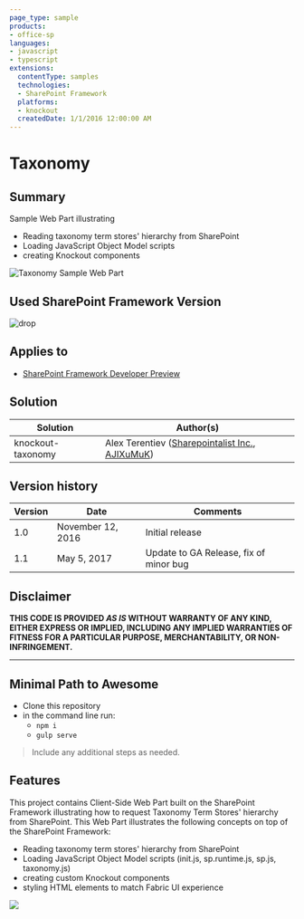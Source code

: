 ```yaml
---
page_type: sample
products:
- office-sp
languages:
- javascript
- typescript
extensions:
  contentType: samples
  technologies:
  - SharePoint Framework
  platforms:
  - knockout
  createdDate: 1/1/2016 12:00:00 AM
---
```

# Taxonomy

## Summary
Sample Web Part illustrating
* Reading taxonomy term stores' hierarchy from SharePoint
* Loading JavaScript Object Model scripts
* creating Knockout components

![Taxonomy Sample Web Part](./assets/Taxonomy.png)

## Used SharePoint Framework Version
![drop](https://img.shields.io/badge/drop-ga-green.svg)

## Applies to

* [SharePoint Framework Developer Preview](https://docs.microsoft.com/sharepoint/dev/spfx/sharepoint-framework-overview)

## Solution

Solution|Author(s)
--------|---------
knockout-taxonomy | Alex Terentiev ([Sharepointalist Inc.](http://www.sharepointalist.com), [AJIXuMuK](https://github.com/AJIXuMuK))

## Version history

Version|Date|Comments
-------|----|--------
1.0|November 12, 2016|Initial release
1.1|May 5, 2017|Update to GA Release, fix of minor bug

## Disclaimer
**THIS CODE IS PROVIDED *AS IS* WITHOUT WARRANTY OF ANY KIND, EITHER EXPRESS OR IMPLIED, INCLUDING ANY IMPLIED WARRANTIES OF FITNESS FOR A PARTICULAR PURPOSE, MERCHANTABILITY, OR NON-INFRINGEMENT.**

---

## Minimal Path to Awesome

- Clone this repository
- in the command line run:
  - `npm i`
  - `gulp serve`

> Include any additional steps as needed.

## Features
This project contains Client-Side Web Part built on the SharePoint Framework illustrating how to request Taxonomy Term Stores' hierarchy from SharePoint.
This Web Part illustrates the following concepts on top of the SharePoint Framework:

- Reading taxonomy term stores' hierarchy from SharePoint
- Loading JavaScript Object Model scripts (init.js, sp.runtime.js, sp.js, taxonomy.js)
- creating custom Knockout components
- styling HTML elements to match Fabric UI experience

<img src="https://telemetry.sharepointpnp.com/sp-dev-fx-webparts/samples/knockout-taxonomy" />
